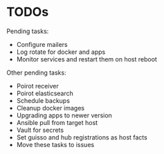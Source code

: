 # TODOs

Pending tasks:

- Configure mailers
- Log rotate for docker and apps
- Monitor services and restart them on host reboot

Other pending tasks:

- Poirot receiver
- Poirot elasticsearch
- Schedule backups
- Cleanup docker images
- Upgrading apps to newer version
- Ansible pull from target host
- Vault for secrets
- Set guisso and hub registrations as host facts
- Move these tasks to issues
